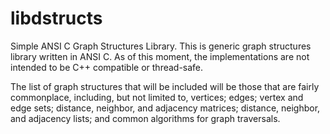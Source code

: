 libdstructs
===========

Simple ANSI C Graph Structures Library. This is generic graph structures
library written in ANSI C. As of this moment, the implementations are not
intended to be C++ compatible or thread-safe.

The list of graph structures that will be included will be those that are
fairly commonplace, including, but not limited to, vertices; edges; vertex and
edge sets; distance, neighbor, and adjacency matrices; distance, neighbor, and
adjacency lists; and common algorithms for graph traversals.

